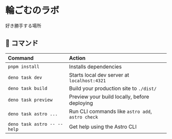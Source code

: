 # 輪ごむのラボ

好き勝手する場所

## 🧞 コマンド

| Command                     | Action                                           |
| :-------------------------- | :----------------------------------------------- |
| `pnpm install`              | Installs dependencies                            |
| `deno task dev`             | Starts local dev server at `localhost:4321`      |
| `deno task build`           | Build your production site to `./dist/`          |
| `deno task preview`         | Preview your build locally, before deploying     |
| `deno task astro ...`       | Run CLI commands like `astro add`, `astro check` |
| `deno task astro -- --help` | Get help using the Astro CLI                     |
